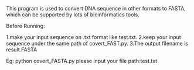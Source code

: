 This program is used to convert DNA sequence in other formats to FASTA, which can be supported by lots of bioinformatics tools.

Before Running:

1.make your input sequence on .txt format like test.txt.
2.keep your input sequence under the same path of covert_FAST.py.
3.The output filename is result.FASTA

Eg: 
  python covert_FASTA.py 
  please input your file path:test.txt
